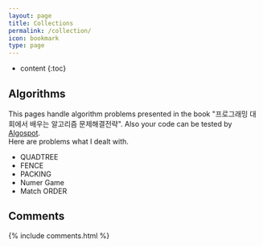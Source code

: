 ```yaml
---
layout: page
title: Collections
permalink: /collection/
icon: bookmark
type: page
---
```


* content
{:toc}
## Algorithms
This pages handle algorithm problems presented in the book "프로그래밍 대회에서 배우는 알고리즘 문제해결전략". Also your code can be tested by [Algospot](https://algospot.com).
<br> Here are problems what I dealt with.

* QUADTREE
* FENCE
* PACKING
* Numer Game
* Match ORDER



## Comments

{% include comments.html %}
